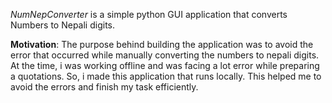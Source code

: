 _NumNepConverter_ is a simple python GUI application that converts Numbers to Nepali digits. 

**Motivation**: 
The purpose behind building the application was to avoid the error that occurred while manually converting the numbers to nepali digits. At the time, i was working offline and was facing a lot error while preparing a quotations. 
So, i made this application that runs locally. This helped me to avoid the errors and finish my task efficiently.
